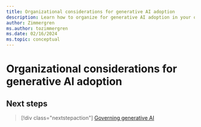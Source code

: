 ```yaml
---
title: Organizational considerations for generative AI adoption
description: Learn how to organize for generative AI adoption in your organization.
author: Zimmergren
ms.author: tozimmergren
ms.date: 02/16/2024
ms.topic: conceptual
---
```


# Organizational considerations for generative AI adoption

## Next steps

> [!div class="nextstepaction"]
> [Governing generative AI](./govern.md)
